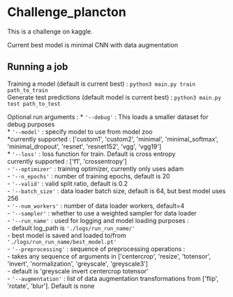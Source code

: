 # Challenge_plancton
This is a challenge on kaggle. 

Current best model is minimal CNN with data augmentation

## Running a job
Training a model (default is current best) : `python3 main.py train path_to_train`<br />
Generate test predictions (default model is current best) : `python3 main.py test path_to_test`<br />

Optional run arguments : 
       * `'--debug'` : This loads a smaller dataset for debug purposes <br />
       * `'--model'` : specify model to use from model zoo <br />
              *currently supported : ['custom1', 'custom2', 'minimal', 'minimal_softmax', 'minimal_dropout', 'resnet', 'resnet152', 'vgg', 'vgg19']<br />
       * `'--loss'` : loss function for train. Default is cross entropy<br />
              currently supported : ['f1', 'crossentropy']<br />
       - `'--optimizer'` : training optimizer, currently only uses adam<br />
       - `'--n_epochs'` : number of training epochs, default is 20<br />
       - `'--valid'` : valid split ratio, default is 0.2 <br />
       - `'--batch_size'` : data loader batch size, default is 64, but best model uses 256 <br />
       - `'--num_workers'` : number of data loader workers, default=4 <br />
       - `'--sampler'` : whether to use a weighted sampler for data loader<br />
       - `'--run_name'` : used for logging and model loading purposes : <br />
              - default log_path is `'./logs/run_run_name/'`<br />
              - best model is saved and loaded to/from `'./logs/run_run_name/best_model.pt'`<br />
       - `'--preprocessing'` :  sequence of preprocessing operations : <br />
              - takes any sequence of arguments in ['centercrop', 'resize', 'totensor', 'invert', 'normalization', 'greyscale', 'greyscale3']<br />
              - default is 'greyscale invert centercrop totensor' <br />
       - `'--augmentation'` : list of data augmentation transformations from ['flip', 'rotate', 'blur']. Default is none<br />
